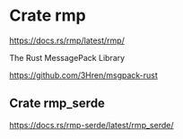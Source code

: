 # Crate rmp #

<https://docs.rs/rmp/latest/rmp/>

The Rust MessagePack Library

<https://github.com/3Hren/msgpack-rust>

## Crate rmp_serde ##

<https://docs.rs/rmp-serde/latest/rmp_serde/>
